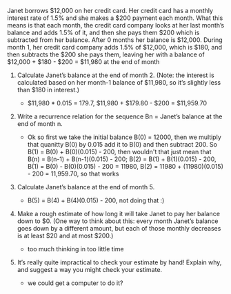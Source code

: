 Janet borrows $12,000 on her credit card. Her credit card has a monthly interest rate of 1.5% and she makes a $200 payment each month. What this means is that each month, the credit card company looks at her last month’s balance and adds 1.5% of it, and then she pays them $200 which is subtracted from her balance. After 0 months her balance is $12,000. During month 1, her credit card company adds 1.5% of $12,000, which is $180, and then subtracts the $200 she pays them, leaving her with a balance of $12,000 + $180 - $200 = $11,980 at the end of month 

1. Calculate Janet’s balance at the end of month 2. (Note: the interest is calculated based on her month-1 balance of $11,980, so it’s slightly less than $180 in interest.)
    - $11,980 * 0.015 = 179.7, $11,980 + $179.80 - $200 = $11,959.70

2. Write a recurrence relation for the sequence Bn = Janet’s balance at the end of month n.
    - Ok so first we take the initial balance B(0) = 12000, then we multiply that quanitty B(0) by 0.015 add it to B(0) and then subtract 200. So B(1) = B(0) + B(0)(0.015) - 200, then wouldn't that just mean that B(n) = B(n-1) + B(n-1)(0.015) - 200; B(2) = B(1) + B(1)(0.015) - 200, B(1) = B(0) - B(0)(0.015) - 200 = 11980, B(2) = 11980 + (11980)(0.015) - 200 = 11,959.70, so that works

3. Calculate Janet’s balance at the end of month 5.
    - B(5) = B(4) + B(4)(0.015) - 200, not doing that :)

4. Make a rough estimate of how long it will take Janet to pay her balance down to $0. (One way to think about this: every month Janet’s balance goes down by a different amount, but each of those monthly decreases is at least $20 and at most $200.)
    - too much thinking in too little time

5. It’s really quite impractical to check your estimate by hand! Explain why, and suggest a way you might check your estimate.
    - we could get a computer to do it?